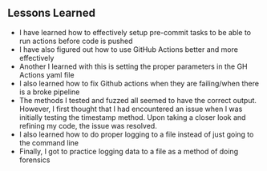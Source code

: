 ## Lessons Learned

- I have learned how to effectively setup pre-commit tasks to be able to run actions before code is pushed
- I have also figured out how to use GitHub Actions better and more effectively
- Another I learned with this is setting the proper parameters in the GH Actions yaml file
- I also learned how to fix Github actions when they are failing/when there is a broke pipeline
- The methods I tested and fuzzed all seemed to have the correct output. However, I first thought that I had encountered an issue when I was initially testing the timestamp method. Upon taking a closer look and refining my code, the issue was resolved.
- I also learned how to do proper logging to a file instead of just going to the command line
- Finally, I got to practice logging data to a file as a method of doing forensics